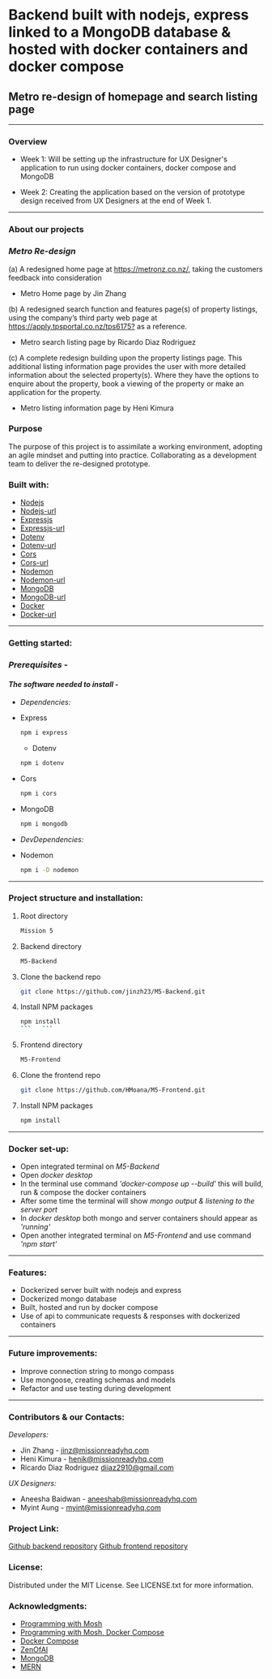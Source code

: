 # Backend built with nodejs, express linked to a MongoDB database & hosted with docker containers and docker compose

## Metro re-design of homepage and search listing page

---

### **Overview**

- Week 1: Will be setting up the infrastructure for UX Designer's application to run using docker containers, docker compose and MongoDB

- Week 2: Creating the application based on the version of prototype design received from UX Designers at the end of Week 1.

---

### **About our projects**

### _Metro Re-design_

(a) A redesigned home page at <https://metronz.co.nz/>, taking the customers feedback into consideration

- Metro Home page by Jin Zhang

(b) A redesigned search function and features page(s) of property listings, using the company’s third party web page at <https://apply.tpsportal.co.nz/tps6175?> as a reference.

- Metro search listing page by Ricardo Diaz Rodriguez

(c) A complete redesign building upon the property listings page. This additional listing information page provides the user with more detailed information about the selected property(s). Where they have the options to enquire about the property, book a viewing of the property or make an application for the property.

- Metro listing information page by Heni Kimura

### **Purpose**

The purpose of this project is to assimilate a working environment, adopting an agile mindset and putting into practice. Collaborating as a development team to deliver the re-designed prototype.

### **Built with:**

- [Nodejs](https://img.shields.io/badge/Nodejs-20232A?style=for-the-badge&logo-nodejs&logoColor=026e00 "Nodejs")
- [Nodejs-url](https://nodejs.org/en "Nodejsurl")
- [Expressjs](https://img.shields.io/badge/Expressjs-20232A?style=for-the-badge&logo-expressjs&logoColor=026e00 "Expressjs")
- [Expressjs-url](https://expressjs.com/ "Expressjsurl")
- [Dotenv](https://img.shields.io/badge/Dotenv-20232A?style=for-the-badge&logo-dotenv&logoColor=026e00 "Dotenv")
- [Dotenv-url](https://www.dotenv.org/ "Dotenvurl")
- [Cors](https://img.shields.io/badge/Cors-20232A?style=for-the-badge&logo-cors&logoColor=026e00 "Cors")
- [Cors-url](https://www.npmjs.com/package/cors "Corsurl")
- [Nodemon](https://img.shields.io/badge/Nodemon-20232A?style=for-the-badge&logo-nodemon&logoColor=026e00 "Nodemon")
- [Nodemon-url](https://nodemon.io/ "Nodemonurl")
- [MongoDB](https://img.shields.io/badge/MongoDB-20232A?style=for-the-badge&logo-mongodb&logoColor=026e00 "MongoDB")
- [MongoDB-url](https://www.mongodb.com/ "MongoDBurl")
- [Docker](https://img.shields.io/badge/Docker-20232A?style=for-the-badge&logo-docker&logoColor=CF649A "Docker")
- [Docker-url](https://www.docker.com/ "Dockerurl")

---

### **Getting started:**

### _Prerequisites -_

#### _The software needed to install -_

- _Dependencies:_

- Express

  ```sh
  npm i express
  ```

  - Dotenv

  ```sh
  npm i dotenv
  ```

- Cors

  ```sh
  npm i cors
  ```

- MongoDB

  ```sh
  npm i mongodb
  ```

- _DevDependencies:_

- Nodemon

  ```sh
  npm i -D nodemon
  ```

---

### **Project structure and installation:**

1. Root directory 

   ```sh
   Mission 5
   ```

2. Backend directory

   ```sh
   M5-Backend
   ```

3. Clone the backend repo

   ```sh
   git clone https://github.com/jinzh23/M5-Backend.git
   ```

4. Install NPM packages

   ```sh
   npm install
   ```   ```

5. Frontend directory

   ```sh
   M5-Frontend
   ```

6. Clone the frontend repo

   ```sh
   git clone https://github.com/HMoana/M5-Frontend.git
   ```

7. Install NPM packages

   ```sh
   npm install
   ```

---

### **Docker set-up:**

- Open integrated terminal on _M5-Backend_
- Open _docker desktop_ 
- In the terminal use command _'docker-compose up --build'_ this will build, run & compose the docker containers
- After some time the terminal will show _mongo output & listening to the server port_
- In _docker desktop_ both mongo and server containers should appear as _'running'_
- Open another integrated terminal on _M5-Frontend_ and use command _'npm start'_

---

### **Features:**

- Dockerized server built with nodejs and express
- Dockerized mongo database
- Built, hosted and run by docker compose
- Use of api to communicate requests & responses with dockerized containers

---

### **Future improvements:**

- Improve connection string to mongo compass
- Use mongoose, creating schemas and models
- Refactor and use testing during development

---

### **Contributors & our Contacts:**

_Developers:_

- Jin Zhang - <jinz@missionreadyhq.com>
- Heni Kimura - <henik@missionreadyhq.com>
- Ricardo Diaz Rodriguez <diiaz2910@gmail.com>

_UX Designers:_

- Aneesha Baidwan - <aneeshab@missionreadyhq.com>
- Myint Aung - <myint@missionreadyhq.com>

### **Project Link:**

[Github backend repository](https://github.com/jinzh23/M5-Backend.git "Github backend repository")
[Github frontend repository](https://github.com/HMoana/M5-Frontend.git "Github frontend repository")

### **License:**

Distributed under the MIT License. See LICENSE.txt for more information.

### **Acknowledgments:**

- [Programming with Mosh](https://youtu.be/pTFZFxd4hOI "Programming with Mosh")
- [Programming with Mosh, Docker Compose](https://youtu.be/HG6yIjZapSA "Programming with Mosh, Docker Compose")
- [Docker Compose](https://docs.docker.com/compose/gettingstarted/ "Docker Compose")
- [ZenOfAI](https://medium.com/zenofai/how-to-build-a-node-js-and-mongodb-application-with-docker-containers-15e535baabf5 "ZenOfAI")
- [MongoDB](https://www.mongodb.com/basics/get-started "MongoDB")
- [MERN](https://youtu.be/0B2raYYH2fE "Mern")